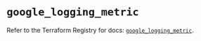 # `google_logging_metric`

Refer to the Terraform Registry for docs: [`google_logging_metric`](https://registry.terraform.io/providers/hashicorp/google/6.26.0/docs/resources/logging_metric).
